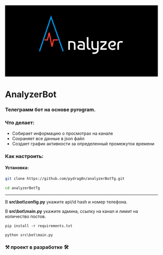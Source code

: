 ![](assets/logo.png)

# AnalyzerBot
### Телеграмм бот на основе pyrogram. 

### Что делает: 
- Собирает информацию о просмотрах на канале 
- Сохраняет все данные в json файл
- Создает график активности за определенный промежуток времени

### Как настроить:
#### Установка:
```sh
git clone https://github.com/pydrag0n/analyzerBotTg.git
```
```sh
cd analyzerBotTg
```
---
В **src\bot\config.py** укажите api/id hash и номер телефона. 

В **src\bot\main.py**  укажите админа, ссылку на канал и лимит на количество постов.
```
pip install -r requirements.txt
```

```
python src\bot\main.py
```



### ⚒ проект в разработке 🛠